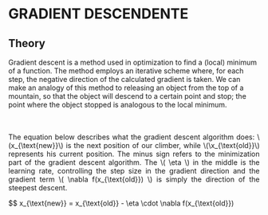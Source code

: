 <!--Don't delete ths script-->
<script src = "https://polyfill.io/v3/polyfill.min.js?features=es6"></script>
<script id = "MathJax-script" async src="https://cdn.jsdelivr.net/npm/mathjax@3/es5/tex-mml-chtml.js"></script>
<!--Don't delete ths script-->

<h1>GRADIENT DESCENDENTE</h1>

<h2>Theory</h2>
Gradient descent is a method used in optimization to find a (local) minimum of a function. The method employs an iterative scheme where, for each step, the negative direction of the calculated gradient is taken. We can make an analogy of this method to releasing an object from the top of a mountain, so that the object will descend to a certain point and stop; the point where the object stopped is analogous to the local minimum.
<p align = "justify">
<Br><Br>
The equation below describes what the gradient descent algorithm does: \ (x_{\text{new}}\) is the next position of our climber, while \(\x_{\text{old}}\) represents his current position. The minus sign refers to the minimization part of the gradient descent algorithm. The \( \eta \) in the middle is the learning rate, controlling the step size in the gradient direction and the gradient term \( \nabla f(x_{\text{old}}) \) is simply the direction of the steepest descent.
</p>

$$
x_{\text{new}} = x_{\text{old}} - \eta \cdot \nabla f(x_{\text{old}})


